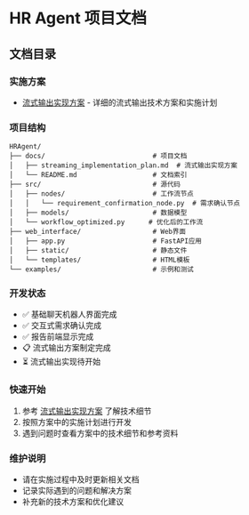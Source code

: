 # HR Agent 项目文档

## 文档目录

### 实施方案
- [流式输出实现方案](./streaming_implementation_plan.md) - 详细的流式输出技术方案和实施计划

### 项目结构
```
HRAgent/
├── docs/                           # 项目文档
│   ├── streaming_implementation_plan.md  # 流式输出实现方案
│   └── README.md                   # 文档索引
├── src/                            # 源代码
│   ├── nodes/                      # 工作流节点
│   │   └── requirement_confirmation_node.py  # 需求确认节点
│   ├── models/                     # 数据模型
│   └── workflow_optimized.py      # 优化后的工作流
├── web_interface/                  # Web界面
│   ├── app.py                      # FastAPI应用
│   ├── static/                     # 静态文件
│   └── templates/                  # HTML模板
└── examples/                       # 示例和测试
```

### 开发状态
- ✅ 基础聊天机器人界面完成
- ✅ 交互式需求确认完成
- ✅ 报告前端显示完成
- 📋 流式输出方案制定完成
- ⏳ 流式输出实现待开始

### 快速开始
1. 参考 [流式输出实现方案](./streaming_implementation_plan.md) 了解技术细节
2. 按照方案中的实施计划进行开发
3. 遇到问题时查看方案中的技术细节和参考资料

### 维护说明
- 请在实施过程中及时更新相关文档
- 记录实际遇到的问题和解决方案
- 补充新的技术方案和优化建议